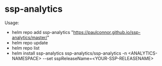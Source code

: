 # ssp-analytics

Usage:
- helm repo add ssp-analytics  "https://paulconnor.github.io/ssp-analytics/master/"
- helm repo update
- helm repo list
- helm install ssp-analytics ssp-analytics/ssp-analytics -n \<ANALYTICS-NAMESPACE\> --set sspReleaseName=\<YOUR-SSP-RELEASENAME\>
